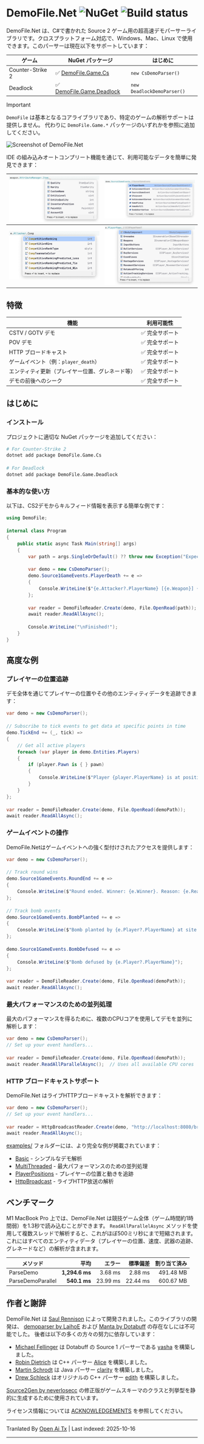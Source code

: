 # DemoFile.Net ![NuGet](https://img.shields.io/nuget/v/DemoFile) ![Build status](https://github.com/saul/demofile-net/actions/workflows/dotnet.yml/badge.svg)

DemoFile.Net は、C#で書かれた Source 2 ゲーム用の超高速デモパーサーライブラリです。クロスプラットフォーム対応で、Windows、Mac、Linux で使用できます。このパーサーは現在以下をサポートしています：

| ゲーム              | NuGet パッケージ                                                                | はじめに                  |
|---------------------|---------------------------------------------------------------------------------|---------------------------|
| Counter-Strike 2    | ✅ [DemoFile.Game.Cs](https://www.nuget.org/packages/DemoFile.Game.Cs)           | `new CsDemoParser()`       |
| Deadlock            | ✅ [DemoFile.Game.Deadlock](https://www.nuget.org/packages/DemoFile.Game.Deadlock) | `new DeadlockDemoParser()` |

> [!IMPORTANT]
> `DemoFile` は基本となるコアライブラリであり、特定のゲームの解析サポートは提供しません。
> 代わりに `DemoFile.Game.*` パッケージのいずれかを参照に追加してください。

![Screenshot of DemoFile.Net](https://raw.githubusercontent.com/saul/demofile-net/main/assets/screenshot-2x.png)

IDE の組み込みオートコンプリート機能を通じて、利用可能なデータを簡単に発見できます：

| ![](https://raw.githubusercontent.com/saul/demofile-net/main/assets/ide-1.png) | ![](https://raw.githubusercontent.com/saul/demofile-net/main/assets/ide-2.png) |
|-------------------------|-------------------------|
| ![](https://raw.githubusercontent.com/saul/demofile-net/main/assets/ide-3.png) | ![](https://raw.githubusercontent.com/saul/demofile-net/main/assets/ide-4.png) |

## 特徴

| 機能                                              | 利用可能性       |
|---------------------------------------------------|------------------|
| CSTV / GOTV デモ                                   | ✅ 完全サポート   |
| POV デモ                                           | ✅ 完全サポート   |
| HTTP ブロードキャスト                             | ✅ 完全サポート   |
| ゲームイベント（例：`player_death`）               | ✅ 完全サポート   |
| エンティティ更新（プレイヤー位置、グレネード等）   | ✅ 完全サポート   |
| デモの前後へのシーク                               | ✅ 完全サポート   |

## はじめに

### インストール

プロジェクトに適切な NuGet パッケージを追加してください：


```bash
# For Counter-Strike 2
dotnet add package DemoFile.Game.Cs

# For Deadlock
dotnet add package DemoFile.Game.Deadlock
```

### 基本的な使い方

以下は、CS2デモからキルフィード情報を表示する簡単な例です：

```c#
using DemoFile;

internal class Program
{
    public static async Task Main(string[] args)
    {
        var path = args.SingleOrDefault() ?? throw new Exception("Expected a single argument: <path to .dem>");

        var demo = new CsDemoParser();
        demo.Source1GameEvents.PlayerDeath += e =>
        {
            Console.WriteLine($"{e.Attacker?.PlayerName} [{e.Weapon}] {e.Player?.PlayerName}");
        };

        var reader = DemoFileReader.Create(demo, File.OpenRead(path));
        await reader.ReadAllAsync();

        Console.WriteLine("\nFinished!");
    }
}
```

## 高度な例

### プレイヤーの位置追跡

デモ全体を通じてプレイヤーの位置やその他のエンティティデータを追跡できます：

```c#
var demo = new CsDemoParser();

// Subscribe to tick events to get data at specific points in time
demo.TickEnd += (_, tick) =>
{
    // Get all active players
    foreach (var player in demo.Entities.Players)
    {
        if (player.Pawn is { } pawn)
        {
            Console.WriteLine($"Player {player.PlayerName} is at position {pawn.CBodyComponent?.Position}");
        }
    }
};

var reader = DemoFileReader.Create(demo, File.OpenRead(demoPath));
await reader.ReadAllAsync();
```

### ゲームイベントの操作

DemoFile.Netはゲームイベントへの強く型付けされたアクセスを提供します：

```c#
var demo = new CsDemoParser();

// Track round wins
demo.Source1GameEvents.RoundEnd += e => 
{
    Console.WriteLine($"Round ended. Winner: {e.Winner}. Reason: {e.Reason}");
};

// Track bomb events
demo.Source1GameEvents.BombPlanted += e => 
{
    Console.WriteLine($"Bomb planted by {e.Player?.PlayerName} at site {e.Site}");
};

demo.Source1GameEvents.BombDefused += e => 
{
    Console.WriteLine($"Bomb defused by {e.Player?.PlayerName}");
};

var reader = DemoFileReader.Create(demo, File.OpenRead(demoPath));
await reader.ReadAllAsync();
```

### 最大パフォーマンスのための並列処理

最大のパフォーマンスを得るために、複数のCPUコアを使用してデモを並列に解析します：

```c#
var demo = new CsDemoParser();
// Set up your event handlers...

var reader = DemoFileReader.Create(demo, File.OpenRead(demoPath));
await reader.ReadAllParallelAsync();  // Uses all available CPU cores
```

### HTTP ブロードキャストサポート

DemoFile.Net はライブHTTPブロードキャストを解析できます：

```c#
var demo = new CsDemoParser();
// Set up your event handlers...

var reader = HttpBroadcastReader.Create(demo, "http://localhost:8080/broadcast");
await reader.ReadAllAsync();
```
[examples/](https://github.com/saul/demofile-net/tree/main/examples) フォルダーには、より完全な例が掲載されています：

- [Basic](https://raw.githubusercontent.com/saul/demofile-net/main/./examples/DemoFile.Example.Basic/Program.cs) - シンプルなデモ解析
- [MultiThreaded](https://raw.githubusercontent.com/saul/demofile-net/main/./examples/DemoFile.Example.MultiThreaded/Program.cs) - 最大パフォーマンスのための並列処理
- [PlayerPositions](https://raw.githubusercontent.com/saul/demofile-net/main/./examples/DemoFile.Example.PlayerPositions/Program.cs) - プレイヤーの位置と動きを追跡
- [HttpBroadcast](https://raw.githubusercontent.com/saul/demofile-net/main/./examples/DemoFile.Example.HttpBroadcast/Program.cs) - ライブHTTP放送の解析

## ベンチマーク

M1 MacBook Pro 上では、DemoFile.Net は競技ゲーム全体（ゲーム時間約1時間弱）を1.3秒で読み込むことができます。
`ReadAllParallelAsync` メソッドを使用して複数スレッドで解析すると、これがほぼ500ミリ秒にまで短縮されます。
これにはすべてのエンティティデータ（プレイヤーの位置、速度、武器の追跡、グレネードなど）の解析が含まれます。

| メソッド           |           平均 |    エラー |   標準偏差 | 割り当て済み |
|-------------------|---------------:|---------:|---------:|----------:|
| ParseDemo         | **1,294.6 ms** |  3.68 ms |  2.88 ms | 491.48 MB |
| ParseDemoParallel |   **540.1 ms** | 23.99 ms | 22.44 ms | 600.67 MB |

## 作者と謝辞

DemoFile.Net は [Saul Rennison](https://saul.re) によって開発されました。このライブラリの開発は、
[demoparser by LaihoE](https://github.com/LaihoE/demoparser)
および [Manta by Dotabuff](https://raw.githubusercontent.com/dotabuff/manta/master/README.md) の存在なしには不可能でした。
後者は以下の多くの方々の努力に依存しています：

- [Michael Fellinger](https://github.com/manveru) は Dotabuff の Source 1
  パーサーである [yasha](https://github.com/dotabuff/yasha) を構築しました。
- [Robin Dietrich](https://github.com/invokr) は C++ パーサー [Alice](https://github.com/AliceStats/Alice) を構築しました。
- [Martin Schrodt](https://github.com/spheenik) は Java パーサー [clarity](https://github.com/skadistats/clarity) を構築しました。
- [Drew Schleck](https://github.com/dschleck) はオリジナルの C++ パーサー [edith](https://github.com/dschleck/edith) を構築しました。

[Source2Gen by neverlosecc](https://github.com/neverlosecc/source2gen) の修正版がゲームスキーマのクラスと列挙型を静的に生成するために使用されています。

ライセンス情報については [ACKNOWLEDGEMENTS](./ACKNOWLEDGEMENTS) を参照してください。





---


Tranlated By [Open Ai Tx](https://github.com/OpenAiTx/OpenAiTx) | Last indexed: 2025-10-16


---